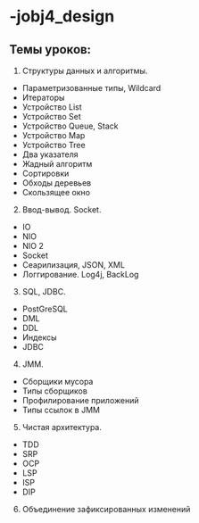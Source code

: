# -jobj4_design

## Темы уроков:

1. Структуры данных и алгоритмы.
- Параметризованные типы, Wildcard
- Итераторы
- Устройство List
- Устройство Set
- Устройство Queue, Stack
- Устройство Map
- Устройство Tree
- Два указателя
- Жадный алгоритм
- Сортировки
- Обходы деревьев
- Скользящее окно
2. Ввод-вывод. Socket.
- IO
- NIO
- NIO 2
- Socket
- Сеарилизация, JSON, XML
- Логгирование. Log4j, BackLog
3. SQL, JDBC.
- PostGreSQL
- DML
- DDL
- Индексы
- JDBC
4. JMM.
- Сборщики мусора
- Типы сборщиков
- Профилирование приложений
- Типы ссылок в JMM
5. Чистая архитектура.
- TDD
- SRP
- OCP
- LSP
- ISP
- DIP
6. Объединение зафиксированных изменений